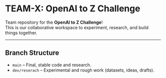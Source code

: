 # TEAM-X: OpenAI to Z Challenge 

Team repository for the **OpenAI to Z Challenge**!  
This is our collaborative workspace to experiment, research, and build things together.

---

##  Branch Structure

- `main` – Final, stable code and research.
- `dev/reserach` – Experimental and rough work (datasets, ideas, drafts).
